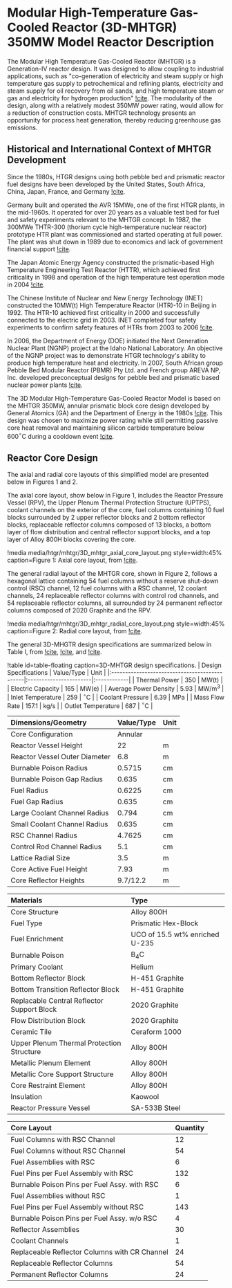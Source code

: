 # Modular High-Temperature Gas-Cooled Reactor (3D-MHTGR) 350MW Model Reactor Description

The Modular High Temperature Gas-Cooled Reactor (MHTGR) is a Generation-IV reactor design. It was designed to allow coupling to industrial applications, such as "co-generation of electricity and steam supply or high temperature gas supply to petrochemical and refining plants, electricity and steam supply for oil recovery from oil sands, and high temperature steam or gas and electricity for hydrogen production" [!cite](osti_1149009). The modularity of the design, along with a relatively modest 350MW power rating, would allow for a reduction of construction costs. MHTGR technology presents an opportunity for process heat generation, thereby reducing greenhouse gas emissions.

## Historical and International Context of MHTGR Development

Since the 1980s, HTGR designs using both pebble bed and prismatic reactor fuel designs have been developed by the United States, South Africa, China, Japan, France, and Germany [!cite](osti_1149009).

Germany built and operated the AVR 15MWe, one of the first HTGR plants, in the mid-1960s. It operated for over 20 years as a valuable test bed for fuel and safety experiments relevant to the MHTGR concept. In 1987, the 300MWe THTR-300 (thorium cycle high-temperature nuclear reactor) prototype HTR plant was commissioned and started operating at full power. The plant was shut down in 1989 due to economics and lack of government financial support [!cite](status_of_HTGR_dev_design).

The Japan Atomic Energy Agency constructed the prismatic-based High Temperature Engineering Test Reactor (HTTR), which achieved first criticality in 1998 and operation of the high temperature test operation mode in 2004 [!cite](osti_1149009).

The Chinese Institute of Nuclear and New Energy Technology (INET) constructed the 10MW(t) High Temperature Reactor (HTR)-10 in Beijing in 1992. The HTR-10 achieved first criticality in 2000 and successfully connected to the electric grid in 2003. INET completed four safety experiments to confirm safety features of HTRs from 2003 to 2006 [!cite](osti_1149009).

In 2006, the Department of Energy (DOE) initiated the Next Generation Nuclear Plant (NGNP) project at the Idaho National Laboratory. An objective of the NGNP project was to demonstrate HTGR technology's ability to produce high temperature heat and electricity. In 2007, South African group Pebble Bed Modular Reactor (PBMR) Pty Ltd. and French group AREVA NP, Inc. developed preconceptual designs for pebble bed and prismatic based nuclear power plants [!cite](osti_1149009).

The 3D Modular High-Temperature Gas-Cooled Reactor Model is based on the MHTGR 350MW, annular prismatic block core design developed by General Atomics (GA) and the Department of Energy in the 1980s [!cite](NEYLAN198899). This design was chosen to maximize power rating while still permitting passive core heat removal and maintaining silicon carbide temperature below 600$^{\circ}$C during a cooldown event [!cite](osti_1832146).

## Reactor Core Design

The axial and radial core layouts of this simplified model are presented below in Figures 1 and 2.

The axial core layout, show below in Figure 1, includes the Reactor Pressure Vessel (RPV), the Upper Plenum Thermal Protection Structure (UPTPS), coolant channels on the exterior of the core, fuel columns containing 10 fuel blocks surrounded by 2 upper reflector blocks and 2 bottom reflector blocks, replaceable reflector columns composed of 13 blocks, a bottom layer of flow distribution and central reflector support blocks, and a top layer of Alloy 800H blocks covering the core.

!media media/htgr/mhtgr/3D_mhtgr_axial_core_layout.png
    style=width:45%
    caption=Figure 1: Axial core layout, from [!cite](osti_1129932).

The general radial layout of the MHTGR core, shown in Figure 2, follows a hexagonal lattice containing 54 fuel columns without a reserve shut-down control (RSC) channel, 12 fuel columns with a RSC channel, 12 coolant channels, 24 replaceable reflector columns with control rod channels, and 54 replaceable reflector columns, all surrounded by 24 permanent reflector columns composed of 2020 Graphite and the RPV.

!media media/htgr/mhtgr/3D_mhtgr_radial_core_layout.png
    style=width:45%
    caption=Figure 2: Radial core layout, from [!cite](osti_1129932).

The general 3D-MHGTR design specifications are summarized below in Table I, from [!cite](osti_1832146), [!cite](osti_1129932), and [!cite](mhtgr_benchmark).

!table id=table-floating caption=3D-MHTGR design specifications.
| Design Specifications                         | Value/Type             | Unit        |
|:----------------------------------------------|:-----------------------|:------------|
| Thermal Power                                 | 350                    | MW(t)       |
| Electric Capacity                             | 165                    | MW(e)       |
| Average Power Density                         | 5.93                   | MW/m$^{3}$  |
| Inlet Temperature                             | 259                    | $^{\circ}$C |
| Coolant Pressure                              | 6.39                   | MPa         |
| Mass Flow Rate                                | 157.1                  | kg/s        |
| Outlet Temperature                            | 687                    | $^{\circ}$C |


| Dimensions/Geometry                           | Value/Type             | Unit        |
|:----------------------------------------------|:-----------------------|:------------|
| Core Configuration                            | Annular                |             |
| Reactor Vessel Height                         | 22                     | m           |
| Reactor Vessel Outer Diameter                 | 6.8                    | m           |
| Burnable Poison Radius                        | 0.5715                 | cm          |
| Burnable Poison Gap Radius                    | 0.635                  | cm          |
| Fuel Radius                                   | 0.6225                 | cm          |
| Fuel Gap Radius                               | 0.635                  | cm          |
| Large Coolant Channel Radius                  | 0.794                  | cm          |
| Small Coolant Channel Radius                  | 0.635                  | cm          |
| RSC Channel Radius                            | 4.7625                 | cm          |
| Control Rod Channel Radius                    | 5.1                    | cm          |
| Lattice Radial Size                           | 3.5                    | m           |
| Core Active Fuel Height                       | 7.93                   | m           |
| Core Reflector Heights                        | 9.7/12.2               | m           |


| Materials                                     | Type                                 |
|:----------------------------------------------|:-------------------------------------|
| Core Structure                                | Alloy 800H                           |
| Fuel Type                                     | Prismatic Hex-Block                  |
| Fuel Enrichment                               | UCO of 15.5 wt% enriched U-235       |
| Burnable Poison                               | B${_4}$C                             |
| Primary Coolant                               | Helium                               |
| Bottom Reflector Block                        | H-451 Graphite                       |
| Bottom Transition Reflector Block             | H-451 Graphite                       |
| Replacable Central Reflector Support Block    | 2020 Graphite                        |
| Flow Distribution Block                       | 2020 Graphite                        |
| Ceramic Tile                                  | Ceraform 1000                        |
| Upper Plenum Thermal Protection Structure     | Alloy 800H                           |
| Metallic Plenum Element                       | Alloy 800H                           |
| Metallic Core Support Structure               | Alloy 800H                           |
| Core Restraint Element                        | Alloy 800H                           |
| Insulation                                    | Kaowool                              |
| Reactor Pressure Vessel                       | SA-533B Steel                        |


| Core Layout                                   | Quantity                             |
|:----------------------------------------------|:-------------------------------------|
| Fuel Columns with RSC Channel                 | 12                                   |
| Fuel Columns without RSC Channel              | 54                                   |
| Fuel Assemblies with RSC                      | 6                                    |
| Fuel Pins per Fuel Assembly with RSC          | 132                                  |
| Burnable Poison Pins per Fuel Assy. with RSC  | 6                                    |
| Fuel Assemblies without RSC                   | 1                                    |
| Fuel Pins per Fuel Assembly without RSC       | 143                                  |
| Burnable Poison Pins per Fuel Assy. w/o RSC   | 4                                    |
| Reflector Assemblies                          | 30                                   |
| Coolant Channels                              | 1                                    |
| Replaceable Reflector Columns with CR Channel | 24                                   |
| Replaceable Reflector Columns                 | 54                                   |
| Permanent Reflector Columns                   | 24                                   |
